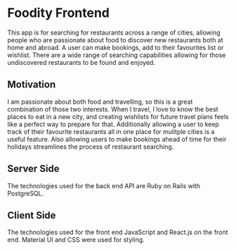 # Foodity Frontend

This app is for searching for restaurants across a range of cities, allowing people who are passionate about food to discover new restaurants both at home and abroad. A user can make bookings, add to their favourites list or wishlist. There are a wide range of searching capabilities allowing for those undiscovered restaurants to be found and enjoyed. 

<h2>Motivation</h2>
I am passionate about both food and travelling, so this is a great combination of those two interests. When I travel, I love to know the best places to eat in a new city, and creating wishlists for future travel plans feels like a perfect way to prepare for that. Additionally allowing a user to keep track of their favourite restaurants all in one place for mulitple cities is a useful feature. Also allowing users to make bookings ahead of time for their holidays streamlines the process of restaurant searching.

<h2>Server Side</h2>
The technologies used for the back end API are Ruby on Rails with PostgreSQL.

<h2>Client Side</h2>
The technologies used for the front end JavaScript and React.js on the front end. Material UI and CSS were used for styling.


